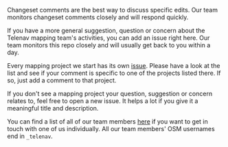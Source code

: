 Changeset comments are the best way to discuss specific edits. Our team monitors changeset comments closely and will respond quickly.

If you have a more general suggestion, question or concern about the Telenav mapping team's activities, you can add an issue right here. Our team monitors this repo closely and will usually get back to you within a day. 

Every mapping project we start has its own [issue](https://github.com/TelenavMapping/mapping-projects/issues). Please have a look at the list and see if your comment is specific to one of the projects listed there. If so, just add a comment to that project.

If you don't see a mapping project your question, suggestion or concern relates to, feel free to open a new issue. It helps a lot if you give it a meaningful title and description.

You can find a list of all of our team members [here](https://github.com/TelenavMapping/mapping-projects/wiki/Team) if you want to get in touch with one of us individually. All our team members' OSM usernames end in `_telenav`. 
